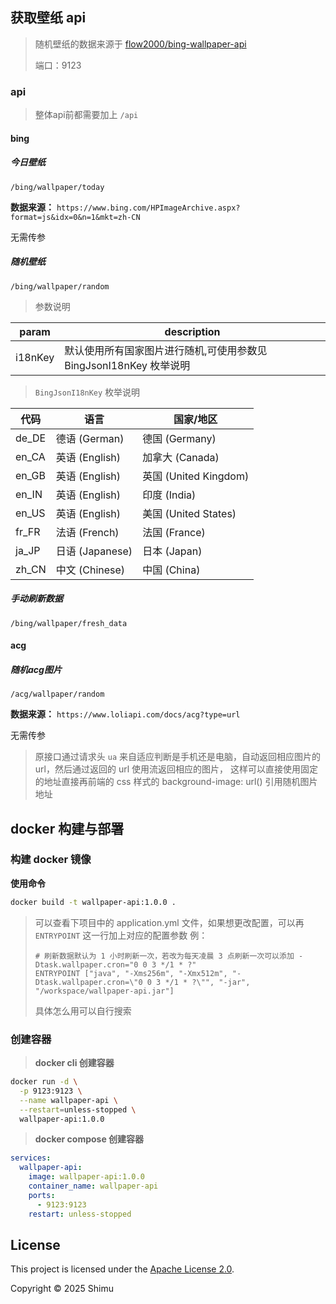 ## 获取壁纸 api
> 随机壁纸的数据来源于 [flow2000/bing-wallpaper-api](https://github.com/flow2000/bing-wallpaper-api/tree/master/data)
>
> 端口：9123

### api

> 整体api前都需要加上 `/api`

#### bing

##### 今日壁纸

~~~
/bing/wallpaper/today
~~~

**数据来源：** `https://www.bing.com/HPImageArchive.aspx?format=js&idx=0&n=1&mkt=zh-CN`

无需传参

##### 随机壁纸
~~~
/bing/wallpaper/random
~~~

> 参数说明

| param   | description                                |
|---------|--------------------------------------------|
| i18nKey | 默认使用所有国家图片进行随机,可使用参数见 BingJsonI18nKey 枚举说明 |

> `BingJsonI18nKey` 枚举说明

| 代码    | 语言            | 国家/地区               |
| ----- | ------------- | ------------------- |
| de_DE | 德语 (German)   | 德国 (Germany)        |
| en_CA | 英语 (English)  | 加拿大 (Canada)        |
| en_GB | 英语 (English)  | 英国 (United Kingdom) |
| en_IN | 英语 (English)  | 印度 (India)          |
| en_US | 英语 (English)  | 美国 (United States)  |
| fr_FR | 法语 (French)   | 法国 (France)         |
| ja_JP | 日语 (Japanese) | 日本 (Japan)          |
| zh_CN | 中文 (Chinese)  | 中国 (China)          |

##### 手动刷新数据
~~~
/bing/wallpaper/fresh_data
~~~

#### acg

##### 随机acg图片

~~~
/acg/wallpaper/random
~~~

**数据来源：** `https://www.loliapi.com/docs/acg?type=url`

无需传参

> 原接口通过请求头 `ua` 来自适应判断是手机还是电脑，自动返回相应图片的 url，然后通过返回的 url 使用流返回相应的图片，
> 这样可以直接使用固定的地址直接再前端的 css 样式的 background-image: url() 引用随机图片地址

## docker 构建与部署
### 构建 docker 镜像
**使用命令** 
~~~ bash
docker build -t wallpaper-api:1.0.0 .
~~~
> 可以查看下项目中的 application.yml 文件，如果想更改配置，可以再 `ENTRYPOINT` 这一行加上对应的配置参数
> 例：
> ~~~
> # 刷新数据默认为 1 小时刷新一次，若改为每天凌晨 3 点刷新一次可以添加 -Dtask.wallpaper.cron="0 0 3 */1 * ?"
> ENTRYPOINT ["java", "-Xms256m", "-Xmx512m", "-Dtask.wallpaper.cron=\"0 0 3 */1 * ?\"", "-jar", "/workspace/wallpaper-api.jar"]
> ~~~
> 具体怎么用可以自行搜索
### 创建容器
> **docker cli 创建容器**
~~~bash
docker run -d \
  -p 9123:9123 \
  --name wallpaper-api \
  --restart=unless-stopped \
  wallpaper-api:1.0.0
~~~
> **docker compose 创建容器**
~~~yaml
services:
  wallpaper-api:
    image: wallpaper-api:1.0.0
    container_name: wallpaper-api
    ports:
      - 9123:9123
    restart: unless-stopped
~~~

## License
This project is licensed under the [Apache License 2.0](LICENSE.txt).

Copyright © 2025 Shimu

